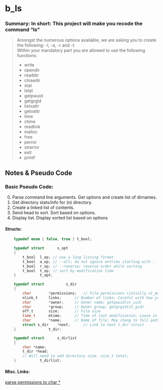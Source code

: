 # b_ls
### Summary: In short: This project will make you recode the command “ls”

>Amongst the numerous options available, we are asking you to create the
following: -l, -a, -r and -t.  
>Within your mandatory part you are allowed to use the following functions:
>* write
>* opendir
>* readdir
>* closedir
>* stat
>* lstat
>* getpwuid
>* getgrgid
>* listxattr
>* getxattr
>* time
>* ctime
>* readlink
>* malloc
>* free
>* perror
>* strerror
>* exit
>* printf

## Notes & Pseudo Code  

### Basic Pseudo Code:  
0. Parse command line arguments. Get options and create list of dirnames.
1. Get directory stats/info for (n) directory.
2. Create a linked list of contents.
3. Send head to sort. Sort based on options.
4. Display list. Display sorted list based on options  
  
  
#### Structs:
```h
	typedef enum { false, true } t_bool;
	
	typedef struct		s_opt
	{
		t_bool	l_op; // use a long listing format
		t_bool	a_op; // --all; do not ignore entries starting with .
		t_bool	r_op; // --reverse; reverse order while sorting
		t_bool	t_op; // sort by modification time
	}			t_opt;
	
	typedef struct 			s_dir
	{
		char 		*permissions;	// File permissions (intially st_mode); 
		nlink_t 	links;		// Number of links; Careful with how you read symlinks
		char 		*owner;		// Owner name; getpwuid(st_uid)
		char 		*group;		// Owner group; getgrgid(st_gid)
		off_t 		size;		// File size
		time_t 		mtime;		// Time of last modification; Leave in time_t for sort
		char 		*name;		// Name of file; May chang to full path
		struct s_dir	*next;		// Link to next t_dir struct
	}				t_dir;

	typedef struct		s_dirlist
	{
		char *name;
		t_dir *head;
		// Will need to add directory size. size_t total;
	} 			t_dirlist;
```
  
#### Misc. Links:
[parse permissions to char  *](http://codewiki.wikidot.com/c:system-calls:stat)
